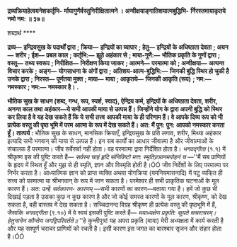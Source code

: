**द्रव्यक्रियाहेत्वयनेशकर्तृभि-** **र्मायागुणैर्वस्तुनिरीक्षितात्मने ।** **अन्वीक्षयाङ्गातिशयात्मबुद्धिभि-** **र्निरस्तमायाकृतये नमो नम: ॥ ३७॥** 

शब्दार्थ **** 

**द्रव्य—** **इन्द्रियसुख के पदार्थों द्वारा** **; क्रिया—** **इन्द्रियों का व्यापार** **; हेतु—** **इन्द्रियों के अधिष्ठाता देवता** **; अयन—** **शरीर** **; ईश—** **प्रबल काल** **; कर्तृभि:—** **झूठे अहंकार से** **; माया-गुणै:—** **भौतिक प्रकृति के गुणों द्वारा** **; वस्तु—** **तथ्य स्वरूप** **; निरीक्षित—** **निरीक्षण किया जाकर** **; आत्मने—** **परमात्मा को** **; अन्वीक्षया—** **अत्यन्त विचार करके** **; अङ्ग—** **योगसाधना के अंगों द्वारा** **;** **अतिशय-आत्म-बुद्धिभि:—** **जिनकी बुद्धि स्थिर हो चुकी है उनके द्वारा** **; निरस्त—** **पूर्णतया मुक्त** **; माया—** **माया** **; आकृतये—** **जिनकी आकृति (रूप)** **; नम:—** **नमस्कार** **; नम:—** **नमस्कार है।** **.** 

**भौतिक सुख के साधन (शब्द, गन्ध, रूप, स्पर्श, स्वाद), ऐन्द्रिय कर्म, इन्द्रियों के** **अधिष्ठाता देवता, शरीर, अनन्त काल तथा अहंकार—ये सभी आपकी माया से उत्पन्न हैं।** **जिन्होंने योग के द्वारा अपनी बुद्धि को स्थिर कर लिया है वे यह देख सकते हैं कि ये सभी तत्त्व** **आपकी माया के ही परिणाम हैं। वे आपके दिव्य रूप को भी प्रत्येक वस्तु की पृष्ठ भूमि में परम** **आत्मा के रूप में देख सकते हैं। अत: मैं पुन: पुन: आपको नमस्कार करता हूँ।** **तात्पर्य :** भौतिक सुख के साधन, मानसिक क्रियाएँ, इन्द्रियसुख के प्रति लगाव, शरीर, मिथ्या अहंकार इत्यादि सभी भगवान् की माया से उत्पन्न हैं। इन सब कार्यों का आधार जीवात्मा है और जीवात्माओं के संचालक हैं परमात्मा। जीव सर्वेसर्वा नहीं होता। वह परमात्मा द्वारा निर्देशित होता है। *भगवद्गीता* (१.१) में श्रीकृष्ण इस की पुष्टि करते हैं— *सर्वस्य चाहं हृदि संनिविष्टो मत्त:* *स्मृतिज्र्ञानमपोहनं च* —''मैं सब प्राणियों के हृदय में स्थित हूँ और मुझ से ही स्मृति, ज्ञान और विस्मृति होती है।ÓÓ जीव निर्देशों के लिए परमात्मा पर निर्भर करता है। आध्यात्मिक ज्ञान को प्राप्त व्यक्ति अथवा योगक्रिया (यमनियमासनादि) में पटु व्यकि्त ही सत्त्व को परमात्मा या श्रीभगवान् के रूप में जान सकता है। परमेश्वर ही सभी प्राकृतिक घटनाओं के मूल कारण हैं। अत: उन्हें *सर्वकारण-* *कारणम्* —सभी कारणों का कारण—बताया गया है। हमें जो कुछ भी दिखाई पड़ता है उसका कुछ न कुछ कारण है और जो कोई समस्त कारणों के मूल कारण, श्रीकृष्ण, को देख सकता है, वही वास्तव में देख सकता है। सच्चिदानन्द विग्रह श्रीकृष्ण ही प्रत्येक वस्तु की पृष्ठभूमि में हैं, जैसाकि *भगवद्गीता*  (९.१०) में वे स्वयं इसकी पुष्टि करते हैं— *मयाध्यक्षेण प्रकृति: सूयते सचराचरम्।* *हेतुनानेन कौन्तेय जगद्विपरिवर्तते॥* ''हे कुन्तीपुत्र! यह अपरा प्रकृति (माया) मेरी अध्यक्षता में कार्य करती है और यह सश्पूर्ण चराचर प्राणियों को रचती है। इसी कारण इस जगत का बारश्बार सृजन और संहार होता है।ÓÓ  